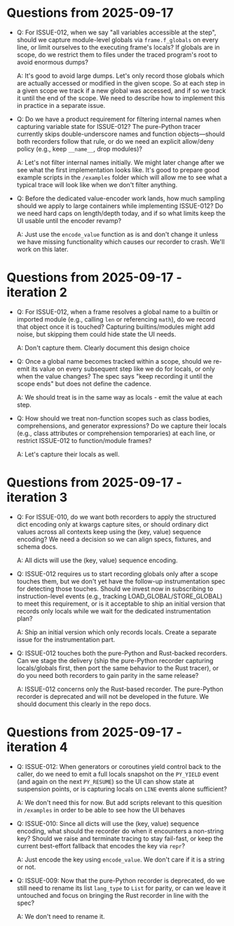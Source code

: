 # Questions from 2025-09-17

- Q: For ISSUE-012, when we say "all variables accessible at the
  step", should we capture module-level globals via `frame.f_globals`
  on every line, or limit ourselves to the executing frame's locals?
  If globals are in scope, do we restrict them to files under the
  traced program's root to avoid enormous dumps?
  
  A: It's good to avoid large dumps. Let's only record those globals
  which are actually accessed or modified in the given scope. So at
  each step in a given scope we track if a new global was accessed,
  and if so we track it until the end of the scope. We need to
  describe how to implement this in practice in a separate issue.

- Q: Do we have a product requirement for filtering internal names
  when capturing variable state for ISSUE-012? The pure-Python tracer
  currently skips double-underscore names and function objects—should
  both recorders follow that rule, or do we need an explicit
  allow/deny policy (e.g., keep `__name__`, drop modules)?
  
  A: Let's not filter internal names initially. We might later change
  after we see what the first implementation looks like. It's good to
  prepare good example scripts in the `/examples` folder which will
  allow me to see what a typical trace will look like when we don't
  filter anything.

- Q: Before the dedicated value-encoder work lands, how much sampling
  should we apply to large containers while implementing ISSUE-012? Do
  we need hard caps on length/depth today, and if so what limits keep
  the UI usable until the encoder revamp?

  A: Just use the `encode_value` function as is and don't change it
  unless we have missing functionality which causes our recorder to
  crash. We'll work on this later.

# Questions from 2025-09-17 - iteration 2

- Q: For ISSUE-012, when a frame resolves a global name to a builtin
  or imported module (e.g., calling `len` or referencing `math`), do
  we record that object once it is touched? Capturing builtins/modules
  might add noise, but skipping them could hide state the UI needs.

  A: Don't capture them. Clearly document this design choice

- Q: Once a global name becomes tracked within a scope, should we
  re-emit its value on every subsequent step like we do for locals, or
  only when the value changes? The spec says "keep recording it until
  the scope ends" but does not define the cadence.
  
  A: We should treat is in the same way as locals - emit the value at each step.

- Q: How should we treat non-function scopes such as class bodies,
  comprehensions, and generator expressions? Do we capture their
  locals (e.g., class attributes or comprehension temporaries) at each
  line, or restrict ISSUE-012 to function/module frames?
  
  A: Let's capture their locals as well.
# Questions from 2025-09-17 - iteration 3

- Q: For ISSUE-010, do we want both recorders to apply the structured
  dict encoding only at kwargs capture sites, or should ordinary dict
  values across all contexts keep using the (key, value) sequence
  encoding? We need a decision so we can align specs, fixtures, and
  schema docs.
  
  A: All dicts will use the (key, value) sequence encoding. 

- Q: ISSUE-012 requires us to start recording globals only after a
  scope touches them, but we don't yet have the follow-up
  instrumentation spec for detecting those touches. Should we invest
  now in subscribing to instruction-level events (e.g., tracking
  LOAD_GLOBAL/STORE_GLOBAL) to meet this requirement, or is it
  acceptable to ship an initial version that records only locals while
  we wait for the dedicated instrumentation plan?
  
  A: Ship an initial version which only records locals. Create a
  separate issue for the instrumentation part.

- Q: ISSUE-012 touches both the pure-Python and Rust-backed
  recorders. Can we stage the delivery (ship the pure-Python recorder
  capturing locals/globals first, then port the same behavior to the
  Rust tracer), or do you need both recorders to gain parity in the
  same release?
  
  A: ISSUE-012 concerns only the Rust-based recorder. The pure-Python
  recorder is deprecated and will not be developed in the future. We
  should document this clearly in the repo docs.
# Questions from 2025-09-17 - iteration 4

- Q: ISSUE-012: When generators or coroutines yield control back to the caller, do we need to emit a full locals snapshot on the `PY_YIELD` event (and again on the next `PY_RESUME`) so the UI can show state at suspension points, or is capturing locals on `LINE` events alone sufficient?
  
  A: We don't need this for now. But add scripts relevant to this quesition in `/examples` in order to be able to see how the UI behaves

- Q: ISSUE-010: Since all dicts will use the (key, value) sequence encoding, what should the recorder do when it encounters a non-string key? Should we raise and terminate tracing to stay fail-fast, or keep the current best-effort fallback that encodes the key via `repr`?
  
  A: Just encode the key using `encode_value`. We don't care if it is a string or not.

- Q: ISSUE-009: Now that the pure-Python recorder is deprecated, do we still need to rename its list `lang_type` to `List` for parity, or can we leave it untouched and focus on bringing the Rust recorder in line with the spec?
  
  A: We don't need to rename it.
